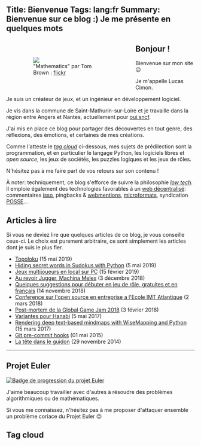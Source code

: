 Title: Bienvenue
Tags: lang:fr
Summary: Bienvenue sur ce blog :) Je me présente en quelques mots
---

<figure role="group" class="column-img">
    <img src="images/Tom_Brown_Mathematics_CC-by-2-0_cropped.jpg">
    <figcaption>"Mathematics" par Tom Brown : <a href="https://www.flickr.com/photos/t_e_brown/8677750589">flickr</a></figcaption>
</figure>

## Bonjour !

Bienvenue sur mon site 😉

Je m'appelle Lucas Cimon.

Je suis un créateur de jeux,
et un ingénieur en développement logiciel.

Je vis dans la commune de Saint-Mathurin-sur-Loire
et je travaille dans la région entre Angers et Nantes, actuellement pour [oui.sncf](https://www.oui.sncf).

J'ai mis en place ce blog pour partager des découvertes en tout genre,
des réflexions, des émotions, et certaines de mes créations.

Comme l'atteste le [_tag cloud_](pages/bienvenue.html#tagcloud) ci-dessous,
mes sujets de prédilection sont la programmation, et en particulier le langage Python,
les logiciels libres et _open source_,
les jeux de sociétés, les puzzles logiques et les jeux de rôles.

N'hésitez pas à me faire part de vos retours sur son contenu !

À noter: techniquement, ce blog s'efforce de suivre la philosophie [_low tech_](https://homebrewserver.club/low-tech-website-howto.html#software).
Il emploie également des technologies favorables à un [web décentralisé](https://en.wikipedia.org/wiki/Decentralization#Centralization_and_redecentralization_of_the_Internet):
commentaires [isso](https://posativ.org/isso/), pingbacks & [webmentions](https://www.w3.org/TR/webmention/), [microformats](https://indieweb.org/microformats), syndication [POSSE](https://indieweb.org/POSSE-fr)...


## Articles à lire

Si vous ne deviez lire que quelques articles de ce blog, je vous conseille ceux-ci.
Le choix est purement arbitraire, ce sont simplement les articles dont je suis le plus fier.

- [Topoloku](topoloku.html) (15 mai 2019)
- [Hiding secret words in Sudokus with Python](hiding-secret-words-in-sudokus-with-python.html) (5 mai 2019)
- [Jeux multijoueurs en local sur PC](local-multiplayer-games.html) (15 février 2019)
- [Au revoir Jugger, Machina Meles](au-revoir-jugger-machina-meles.html) (3 décembre 2018)
- [Quelques suggestions pour débuter en jeu de rôle, gratuites et en français](quelques-suggestions-pour-debuter-en-jdr-gratuites-et-en-francais.html) (14 novembre 2018)
- [Conference sur l'open source en entreprise a l'Ecole IMT Atlantique](conference-sur-l-open-source-en-entreprise-a-l-ecole-imt-atlantique.html) (2 mars 2018)
- [Post-mortem de la Global Game Jam 2018](post-mortem-de-la-global-game-jam-2018.html) (3 février 2018)
- [Variantes pour Hanabi](variantes-pour-hanabi.html) (5 mai 2017)
- [Rendering deep text-based mindmaps with WiseMapping and Python](rendering-deep-text-based-mindmaps-with-wisemapping-and-python.html) (15 mars 2017)
- [Git pre-commit hooks](git-pre-commit-hooks.html) (01 mai 2015)
- [La tête dans le guidon](la-tete-dans-le-guidon.html) (29 novembre 2014)

<hr class="clear-floats">

## Projet Euler

[![Badge de progression du projet Euler](https://projecteuler.net/profile/Lucas-C.png)](https://projecteuler.net)

J'aime beaucoup travailler avec d'autres à résoudre des problèmes algorithmiques ou de mathématiques.

Si vous me connaissez, n'hésitez pas à me proposer d'attaquer ensemble un problème coriace du Projet Euler 😉

<h2 id="tagcloud">Tag cloud</h2>

<!-- tagcloud -->



<style>
@media screen and (min-width: 40rem) {
    .column-img {
        max-width: 40%;
        float: left;
        padding: 2rem;
    }
}
@media screen and (max-width: 40rem) {
    .column-img {
        max-width: 60%;
        margin: 0 auto;
        display: block;
    }
}
.clear-floats {
    clear: both;
}
article li {
  position: relative;
  left: 1em;
}
</style>

